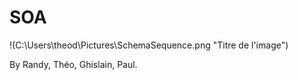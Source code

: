 # SOA

!(C:\Users\theod\Pictures\SchemaSequence.png "Titre de l'image")

By Randy, Théo, Ghislain, Paul.
